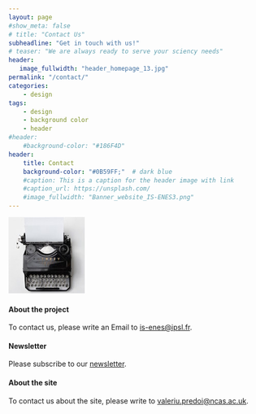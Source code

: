 ```yaml
---
layout: page
#show_meta: false
# title: "Contact Us"
subheadline: "Get in touch with us!"
# teaser: "We are always ready to serve your sciency needs"
header:
   image_fullwidth: "header_homepage_13.jpg"
permalink: "/contact/"
categories:
    - design
tags:
    - design
    - background color
    - header
#header:
    #background-color: "#186F4D"
header:
    title: Contact
    background-color: "#0B59FF;"  # dark blue
    #caption: This is a caption for the header image with link
    #caption_url: https://unsplash.com/
    #image_fullwidth: "Banner_website_IS-ENES3.png"
---
```


![typewriter](../images/typewriter-thumb.jpg)

#### About the project

To contact us, please write an Email to <is-enes@ipsl.fr>.

#### Newsletter

Please subscribe to our [newsletter](https://lists.enes.org/mailman/listinfo/is-enes3).

#### About the site

To contact us about the site, please write to <valeriu.predoi@ncas.ac.uk>.
